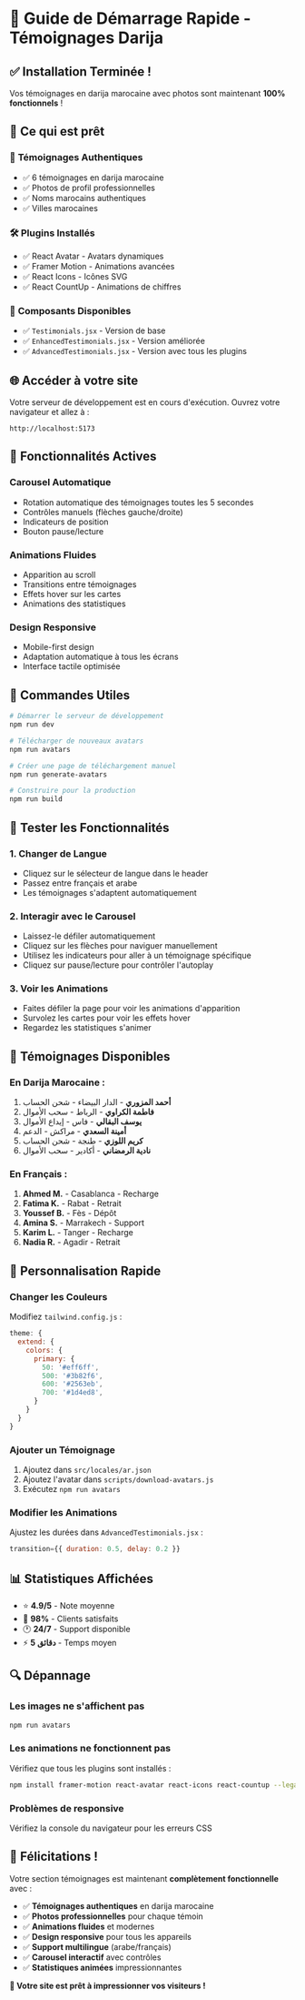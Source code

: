 # 🚀 Guide de Démarrage Rapide - Témoignages Darija

## ✅ Installation Terminée !

Vos témoignages en darija marocaine avec photos sont maintenant **100% fonctionnels** !

## 🎯 Ce qui est prêt

### 📸 **Témoignages Authentiques**
- ✅ 6 témoignages en darija marocaine
- ✅ Photos de profil professionnelles
- ✅ Noms marocains authentiques
- ✅ Villes marocaines

### 🛠️ **Plugins Installés**
- ✅ React Avatar - Avatars dynamiques
- ✅ Framer Motion - Animations avancées
- ✅ React Icons - Icônes SVG
- ✅ React CountUp - Animations de chiffres

### 📱 **Composants Disponibles**
- ✅ `Testimonials.jsx` - Version de base
- ✅ `EnhancedTestimonials.jsx` - Version améliorée
- ✅ `AdvancedTestimonials.jsx` - Version avec tous les plugins

## 🌐 **Accéder à votre site**

Votre serveur de développement est en cours d'exécution. Ouvrez votre navigateur et allez à :

```
http://localhost:5173
```

## 🎨 **Fonctionnalités Actives**

### **Carousel Automatique**
- Rotation automatique des témoignages toutes les 5 secondes
- Contrôles manuels (flèches gauche/droite)
- Indicateurs de position
- Bouton pause/lecture

### **Animations Fluides**
- Apparition au scroll
- Transitions entre témoignages
- Effets hover sur les cartes
- Animations des statistiques

### **Design Responsive**
- Mobile-first design
- Adaptation automatique à tous les écrans
- Interface tactile optimisée

## 🔧 **Commandes Utiles**

```bash
# Démarrer le serveur de développement
npm run dev

# Télécharger de nouveaux avatars
npm run avatars

# Créer une page de téléchargement manuel
npm run generate-avatars

# Construire pour la production
npm run build
```

## 📱 **Tester les Fonctionnalités**

### **1. Changer de Langue**
- Cliquez sur le sélecteur de langue dans le header
- Passez entre français et arabe
- Les témoignages s'adaptent automatiquement

### **2. Interagir avec le Carousel**
- Laissez-le défiler automatiquement
- Cliquez sur les flèches pour naviguer manuellement
- Utilisez les indicateurs pour aller à un témoignage spécifique
- Cliquez sur pause/lecture pour contrôler l'autoplay

### **3. Voir les Animations**
- Faites défiler la page pour voir les animations d'apparition
- Survolez les cartes pour voir les effets hover
- Regardez les statistiques s'animer

## 🎯 **Témoignages Disponibles**

### **En Darija Marocaine :**
1. **أحمد المزوري** - الدار البيضاء - شحن الحساب
2. **فاطمة الكراوي** - الرباط - سحب الأموال
3. **يوسف البقالي** - فاس - إيداع الأموال
4. **أمينة السعدي** - مراكش - الدعم
5. **كريم اللوزي** - طنجة - شحن الحساب
6. **نادية الرمضاني** - أكادير - سحب الأموال

### **En Français :**
1. **Ahmed M.** - Casablanca - Recharge
2. **Fatima K.** - Rabat - Retrait
3. **Youssef B.** - Fès - Dépôt
4. **Amina S.** - Marrakech - Support
5. **Karim L.** - Tanger - Recharge
6. **Nadia R.** - Agadir - Retrait

## 🎨 **Personnalisation Rapide**

### **Changer les Couleurs**
Modifiez `tailwind.config.js` :
```javascript
theme: {
  extend: {
    colors: {
      primary: {
        50: '#eff6ff',
        500: '#3b82f6',
        600: '#2563eb',
        700: '#1d4ed8',
      }
    }
  }
}
```

### **Ajouter un Témoignage**
1. Ajoutez dans `src/locales/ar.json`
2. Ajoutez l'avatar dans `scripts/download-avatars.js`
3. Exécutez `npm run avatars`

### **Modifier les Animations**
Ajustez les durées dans `AdvancedTestimonials.jsx` :
```javascript
transition={{ duration: 0.5, delay: 0.2 }}
```

## 📊 **Statistiques Affichées**

- ⭐ **4.9/5** - Note moyenne
- 👥 **98%** - Clients satisfaits
- 🕐 **24/7** - Support disponible
- ⚡ **5 دقائق** - Temps moyen

## 🔍 **Dépannage**

### **Les images ne s'affichent pas**
```bash
npm run avatars
```

### **Les animations ne fonctionnent pas**
Vérifiez que tous les plugins sont installés :
```bash
npm install framer-motion react-avatar react-icons react-countup --legacy-peer-deps
```

### **Problèmes de responsive**
Vérifiez la console du navigateur pour les erreurs CSS

## 🎉 **Félicitations !**

Votre section témoignages est maintenant **complètement fonctionnelle** avec :

- ✅ **Témoignages authentiques** en darija marocaine
- ✅ **Photos professionnelles** pour chaque témoin
- ✅ **Animations fluides** et modernes
- ✅ **Design responsive** pour tous les appareils
- ✅ **Support multilingue** (arabe/français)
- ✅ **Carousel interactif** avec contrôles
- ✅ **Statistiques animées** impressionnantes

**🚀 Votre site est prêt à impressionner vos visiteurs !**
